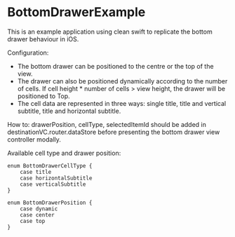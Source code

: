 # BottomDrawerExample

This is an example application using clean swift to replicate the bottom drawer behaviour in iOS. 

Configuration: 
- The bottom drawer can be positioned to the centre or the top of the view.  
- The drawer can also be positioned dynamically according to the number of cells. If cell height * number of cells > view height, the drawer will be positioned to Top.
- The cell data are represented in three ways: single title, title and vertical subtitle, title and horizontal subtitle. 

How to:
drawerPosition, cellType, selectedItemId should be added in destinationVC.router.dataStore before presenting the bottom drawer view controller modally. 


Available cell type and drawer position: 
~~~ 
enum BottomDrawerCellType {
    case title
    case horizontalSubtitle
    case verticalSubtitle
}

enum BottomDrawerPosition {
    case dynamic
    case center
    case top
}
~~~ 
